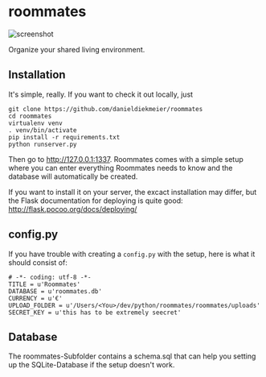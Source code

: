 roommates
=========

![screenshot](https://s3-eu-west-1.amazonaws.com/51e3d489f1e/2013-10-03-06-52-35-524da0d39c392.png)

Organize your shared living environment.

## Installation

It's simple, really. If you want to check it out locally, just
```
git clone https://github.com/danieldiekmeier/roommates
cd roommates
virtualenv venv
. venv/bin/activate
pip install -r requirements.txt
python runserver.py
```

Then go to http://127.0.0.1:1337. Roommates comes with a simple setup where you can enter everything Roommates needs to know and the database will automatically be created.

If you want to install it on your server, the excact installation may differ, but the Flask documentation for deploying is quite good: http://flask.pocoo.org/docs/deploying/

## config.py

If you have trouble with creating a `config.py` with the setup, here is what it should consist of:

```
# -*- coding: utf-8 -*-
TITLE = u'Roommates'
DATABASE = u'roommates.db'
CURRENCY = u'€'
UPLOAD_FOLDER = u'/Users/<You>/dev/python/roommates/roommates/uploads'
SECRET_KEY = u'this has to be extremely seecret'
```

## Database

The roommates-Subfolder contains a schema.sql that can help you setting up the SQLite-Database if the setup doesn't work.
